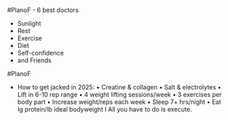 #PlanoF - 6 best doctors
- Sunlight
- Rest
- Exercise
- Diet
- Self-confidence
- and Friends

#PlanoF
- How to get jacked in 2025:
• Creatine & collagen
• Salt & electrolytes
• Lift in 6-10 rep range
• 4 weight lifting sessions/week
• 3 exercises per body part
• Increase weight/reps each week
• Sleep 7+ hrs/night
• Eat Ig protein/lb ideal bodyweight I
All you have to do is execute.
